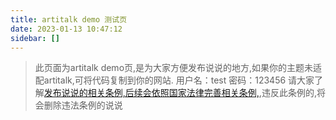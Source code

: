 ```yaml
---
title: artitalk demo 测试页
date: 2023-01-13 10:47:12
sidebar: []
---
```

<!-- 引用 artitalk -->
<script type="text/javascript" src="https://unpkg.com/artitalk@3.3.4/artitalk.js"></script>
<!-- 存放说说的容器 -->
<div id="artitalk_main"></div>
<script>
new Artitalk({
    appId: 'WinQSxop8M1Og0VLU7GARdrp-MdYXbMMI', // Your LeanCloud appId
    appKey: 'Mdi3eZWzUPlGrBXKYbB4zEH4', // Your LeanCloud appKey
    serverURL: 'https://ss.wyblog1.tk',
    atEmoji: {
        HEO: 'https://cdn.jsdelivr.net/npm/sticker-heo@2022.7.5/Sticker-100/',
    },
})
</script>

>此页面为artitalk demo页,是为大家方便发布说说的地方,如果你的主题未适配artitalk,可将代码复制到你的网站.
>用户名：test
>密码：123456
>请大家了解[发布说说的相关条例,后续会依照国家法律完善相关条例,](https://blog.wyblog1.tk/says),违反此条例的,将会删除违法条例的说说

